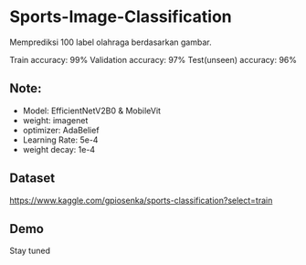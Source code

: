 # Sports-Image-Classification

Memprediksi 100 label olahraga berdasarkan gambar. 

Train accuracy: 99%
Validation accuracy: 97%
Test(unseen) accuracy: 96%

## Note: 
- Model: EfficientNetV2B0 & MobileVit 
- weight: imagenet 
- optimizer: AdaBelief
- Learning Rate: 5e-4
- weight decay: 1e-4

## Dataset 
https://www.kaggle.com/gpiosenka/sports-classification?select=train

## Demo 
Stay tuned
